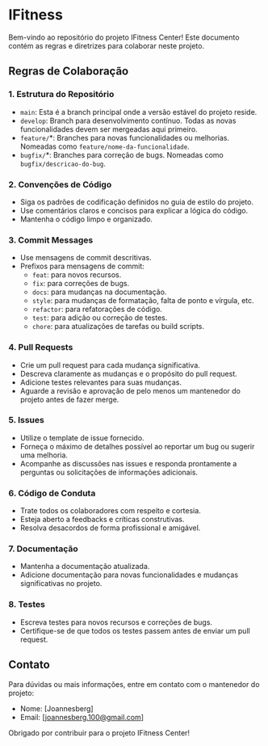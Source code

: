 # IFitness 

Bem-vindo ao repositório do projeto IFitness Center! Este documento contém as regras e diretrizes para colaborar neste projeto.

## Regras de Colaboração

### 1. Estrutura do Repositório
- `main`: Esta é a branch principal onde a versão estável do projeto reside.
- `develop`: Branch para desenvolvimento contínuo. Todas as novas funcionalidades devem ser mergeadas aqui primeiro.
- `feature/`*: Branches para novas funcionalidades ou melhorias. Nomeadas como `feature/nome-da-funcionalidade`.
- `bugfix/`*: Branches para correção de bugs. Nomeadas como `bugfix/descricao-do-bug`.

### 2. Convenções de Código
- Siga os padrões de codificação definidos no guia de estilo do projeto.
- Use comentários claros e concisos para explicar a lógica do código.
- Mantenha o código limpo e organizado.

### 3. Commit Messages
- Use mensagens de commit descritivas.
- Prefixos para mensagens de commit:
  - `feat`: para novos recursos.
  - `fix`: para correções de bugs.
  - `docs`: para mudanças na documentação.
  - `style`: para mudanças de formatação, falta de ponto e vírgula, etc.
  - `refactor`: para refatorações de código.
  - `test`: para adição ou correção de testes.
  - `chore`: para atualizações de tarefas ou build scripts.

### 4. Pull Requests
- Crie um pull request para cada mudança significativa.
- Descreva claramente as mudanças e o propósito do pull request.
- Adicione testes relevantes para suas mudanças.
- Aguarde a revisão e aprovação de pelo menos um mantenedor do projeto antes de fazer merge.

### 5. Issues
- Utilize o template de issue fornecido.
- Forneça o máximo de detalhes possível ao reportar um bug ou sugerir uma melhoria.
- Acompanhe as discussões nas issues e responda prontamente a perguntas ou solicitações de informações adicionais.

### 6. Código de Conduta
- Trate todos os colaboradores com respeito e cortesia.
- Esteja aberto a feedbacks e críticas construtivas.
- Resolva desacordos de forma profissional e amigável.

### 7. Documentação
- Mantenha a documentação atualizada.
- Adicione documentação para novas funcionalidades e mudanças significativas no projeto.

### 8. Testes
- Escreva testes para novos recursos e correções de bugs.
- Certifique-se de que todos os testes passem antes de enviar um pull request.

## Contato
Para dúvidas ou mais informações, entre em contato com o mantenedor do projeto:

- Nome: [Joannesberg]
- Email: [joannesberg.100@gmail.com]

Obrigado por contribuir para o projeto IFitness Center!

